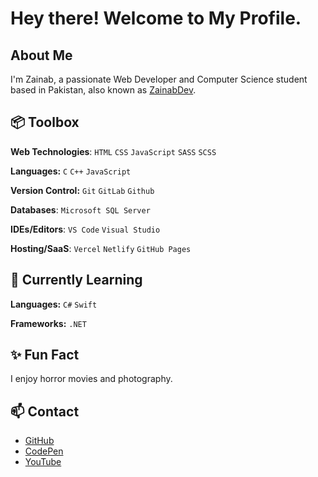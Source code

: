 # Hey there! Welcome to My Profile.

## About Me

I'm Zainab, a passionate Web Developer and Computer Science student based in Pakistan, also known as [ZainabDev](https://github.com/ZainabDev).

## 📦 Toolbox

**Web Technologies**: `HTML` `CSS` `JavaScript` `SASS` `SCSS`

**Languages:** `C` `C++` `JavaScript`
 
**Version Control:** `Git` `GitLab` `Github`

**Databases**: `Microsoft SQL Server`

**IDEs/Editors**: `VS Code` `Visual Studio`

**Hosting/SaaS**: `Vercel` `Netlify` `GitHub Pages`

## 📝 Currently Learning

**Languages:** `C#` `Swift`

**Frameworks:** `.NET`

 
## ✨ Fun Fact

I enjoy horror movies and photography. 

## 📫 Contact

- [GitHub](https://github.com/zainabdev)
- [CodePen](https://codepen.io/zxynxb)
- [YouTube](https://www.youtube.com/@zxynxb)
